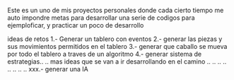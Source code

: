 Este es un  uno de mis proyectos personales donde cada cierto tiempo me auto  impondre metas 
 para desarrollar una serie de codigos para ejemploficar, y practicar un poco de desarrollo 
 
 ideas de retos
 1.- Generar un tablero con eventos
 2.- generar las piezas y sus movimientos permitidos en el tablero
 3.- generar  que caballo se mueva por todo el tablero a traves de un algoritmo 
 4.- generar sistema de estrategias.. 
 ..  mas ideas que se van a ir desarrollando en el camino 
 ..
 ..
 ..
 ..
 ..
 ..
 ..
 ..
 xxx.- generar una IA 